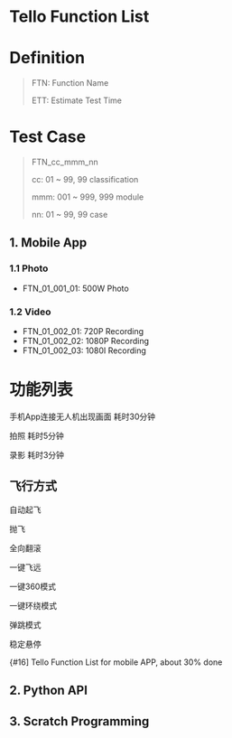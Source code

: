 # Tello Function List

# Definition

> FTN: Function Name
>
> ETT: Estimate Test Time


# Test Case

> FTN_cc_mmm_nn
>
> cc: 01 ~ 99, 99 classification
> 
> mmm: 001 ~ 999, 999 module
> 
> nn: 01 ~ 99, 99 case

## 1. Mobile App

### 1.1 Photo

- FTN_01_001_01: 500W Photo

### 1.2 Video

- FTN_01_002_01: 720P Recording
- FTN_01_002_02: 1080P Recording
- FTN_01_002_03: 1080I Recording

# 功能列表

手机App连接无人机出现画面   耗时30分钟

拍照  耗时5分钟

录影  耗时3分钟


## 飞行方式

自动起飞

抛飞

全向翻滚

一键飞远

一键360模式

一键环绕模式

弹跳模式

稳定悬停

{#16] Tello Function List for mobile APP, about 30% done


## 2. Python API


## 3. Scratch Programming